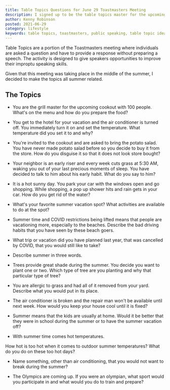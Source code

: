 ```yaml
---
title: Table Topics Questions for June 29 Toastmasters Meeting
description: I signed up to be the table topics master for the upcoming Toastmasters meeting. Here are the questions that I came up with.
author: Kenny Robinson
posted: 2021-06-29
category: lifestyle
keywords: table topics, toastmasters, public speaking, table topic ideas
---
```


Table Topics are a portion of the Toastmasters meeting where individuals are asked a question and have
to provide a response without preparing a speech. The activity is designed to give speakers opportunities
to improve their improptu speaking skills.

Given that this meeting was taking place in the middle of the summer, I decided to make the topics
all summer related.

## The Topics

* You are the grill master for the upcoming cookout with 100 people. What's on the menu and how do you prepare the food?

* You get to the hotel for your vacation and the air conditioner is turned off.
You immediately turn it on and set the temperature. What temperature did you set it to and why?

* You're invited to the cookout and are asked to bring the potato salad. You have never made potato salad
before so you decide to buy it from the store. How do you disguise it so that it does not look store bought?

* Your neighbor is an early riser and every week cuts grass at 5:30 AM, waking you out of your last precious 
moments of sleep. You have decided to talk to him about his early habit. What do you say to him?

* It is a hot sunny day. You park your car with the windows open and go shopping.
While shopping, a pop up shower hits and rain gets in your car. How do you get rid of the water?

* What's your favorite summer vacation spot? What activities are available to do at the spot?

* Summer time and COVID restrictions being lifted means that people are vacationing more, especially to the 
beaches. Describe the bad driving habits that you have seen by these beach goers.

* What trip or vacation did you have planned last year, that was cancelled by COVID, that you would still like to take?

* Describe summer in three words.

* Trees provide great shade during the summer. You decide you want to plant one or two. Which type of tree are 
you planting and why that particular type of tree?

* You are allergic to grass and had all of it removed from your yard. Describe what you would put in its place.

* The air conditioner is broken and the repair man won't be available until next week.
How would you keep your house cool until it is fixed?

* Summer means that the kids are usually at home. Would it be better that they were in school during the summer or to have the summer vacation off?

* With summer time comes hot temperatures. 

How hot is too hot when it comes to outdoor summer temperatures? What do you do on these too hot days?

* Name something, other than air conditioning, that you would not want to break during the summer?

* The Olympics are coming up. If you were an olympian, what sport would you participate in and 
what would you do to train and prepare?
